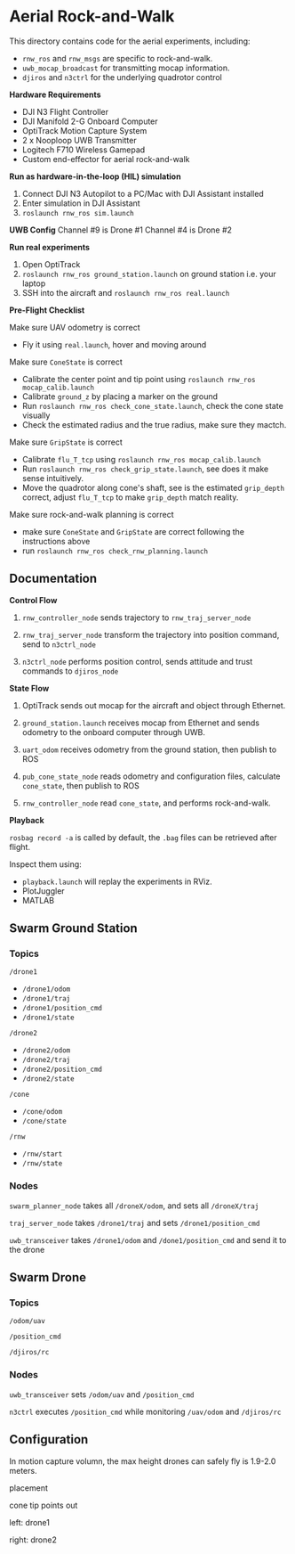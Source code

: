# Aerial Rock-and-Walk

This directory contains code for the aerial experiments, including:

- `rnw_ros` and `rnw_msgs` are specific to rock-and-walk.
- `uwb_mocap_broadcast` for transmitting mocap information.
- `djiros` and `n3ctrl` for the underlying quadrotor control



__Hardware Requirements__

- DJI N3 Flight Controller
- DJI Manifold 2-G Onboard Computer
- OptiTrack Motion Capture System
- 2 x Nooploop UWB Transmitter
- Logitech F710 Wireless Gamepad
- Custom end-effector for aerial rock-and-walk



__Run as hardware-in-the-loop (HIL) simulation__

1. Connect DJI N3 Autopilot to a PC/Mac with DJI Assistant installed
2. Enter simulation in DJI Assistant
3. `roslaunch rnw_ros sim.launch`



__UWB Config__
Channel #9 is Drone #1
Channel #4 is Drone #2



__Run real experiments__

1. Open OptiTrack
2. `roslaunch rnw_ros ground_station.launch` on ground station i.e. your laptop
3. SSH into the aircraft and `roslaunch rnw_ros real.launch`



__Pre-Flight Checklist__

Make sure UAV odometry is correct

- Fly it using `real.launch`, hover and moving around

Make sure `ConeState` is correct

- Calibrate the center point and tip point using `roslaunch rnw_ros mocap_calib.launch`
- Calibrate `ground_z` by placing a marker on the ground
- Run `roslaunch rnw_ros check_cone_state.launch`, check the cone state visually
- Check the estimated radius and the true radius, make sure they mactch.

Make sure `GripState` is correct

- Calibrate `flu_T_tcp` using `roslaunch rnw_ros mocap_calib.launch`
- Run `roslaunch rnw_ros check_grip_state.launch`, see does it make sense intuitively.
- Move the quadrotor along cone's shaft, see is the estimated `grip_depth` correct, adjust `flu_T_tcp` to make `grip_depth` match reality.

Make sure rock-and-walk planning is correct

- make sure `ConeState` and `GripState` are correct following the instructions above
- run `roslaunch rnw_ros check_rnw_planning.launch` 



## Documentation



__Control Flow__

1. `rnw_controller_node` sends trajectory to  `rnw_traj_server_node`

2. `rnw_traj_server_node` transform the trajectory into position command, send to `n3ctrl_node`

3. `n3ctrl_node` performs position control, sends attitude and trust commands to `djiros_node`



__State Flow__

1. OptiTrack sends out mocap for the aircraft and object through Ethernet.
2. `ground_station.launch` receives mocap from Ethernet and sends odometry to the onboard computer through UWB.
3. `uart_odom` receives odometry from the ground station, then publish to ROS

2. `pub_cone_state_node` reads odometry and configuration files, calculate `cone_state`, then publish to ROS

3. `rnw_controller_node` read `cone_state`, and performs rock-and-walk.



__Playback__

`rosbag record -a` is called by default, the `.bag` files can be retrieved after flight.

Inspect them using:

- `playback.launch` will replay the experiments in RViz.
- PlotJuggler
- MATLAB





## Swarm Ground Station

### Topics

`/drone1`

- `/drone1/odom`
- `/drone1/traj`
- `/drone1/position_cmd`
- `/drone1/state`

`/drone2`

- `/drone2/odom`
- `/drone2/traj`
- `/drone2/position_cmd`
- `/drone2/state`

`/cone`

- `/cone/odom`
- `/cone/state`

`/rnw`

- `/rnw/start`
- `/rnw/state`

### Nodes

`swarm_planner_node` takes all `/droneX/odom`, and sets all `/droneX/traj`

`traj_server_node` takes `/drone1/traj` and sets `/drone1/position_cmd`

`uwb_transceiver` takes `/drone1/odom` and `/done1/position_cmd` and send it to the drone



## Swarm Drone

### Topics

`/odom/uav`

`/position_cmd`

`/djiros/rc`

### Nodes

`uwb_transceiver` sets `/odom/uav` and `/position_cmd`

`n3ctrl` executes `/position_cmd` while monitoring `/uav/odom` and `/djiros/rc`





## Configuration

In motion capture volumn, the max height drones can safely fly is $1.9$-$2.0$ meters.

placement

cone tip points out

left: drone1

right: drone2
